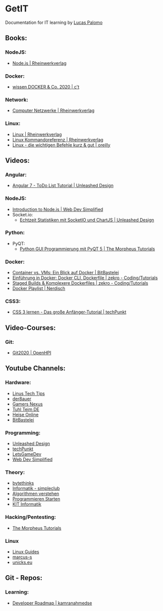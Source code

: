 # GetIT
Documentation for IT learning by [Lucas Palomo](https://github.com/lucaspalomodevelop)

## Books:
  ### NodeJS:
  * [Node.js | Rheinwerkverlag](https://www.rheinwerk-verlag.de/nodejs_4630/)
   ### Docker:
  * [wissen DOCKER & Co. 2020 | c't](https://shop.heise.de/katalog/ct-wissen-docker-2020)
   ### Network:
   * [Computer Netzwerke | Rheinwerkverlag](https://www.rheinwerk-verlag.de/computer-netzwerke_5161/)
   ### Linux: 
   * [Linux | Rheinwerkverlag ](https://www.rheinwerk-verlag.de/linux_4930/)
   * [Linux Kommandoreferenz | Rheinwerkverlag ](https://www.rheinwerk-verlag.de/linux-kommandoreferenz_4658/)
   * [Linux - die wichtigen Befehle kurz & gut | oreilly](https://www.oreilly.de/buecher/12790/9783960090342-linux---die-wichtigen-befehle-kurz-%26-gut.html)
  
## Videos:
  ### Angular: 
  * [Angular 7 - ToDo List Tutorial | Unleashed Design ](https://www.youtube.com/watch?v=yS6QKQkfw_w&list=PLwG0hu96Rc0oK1MJ3zfFRPqpmMJJ7Bn_g&index=1)
  ### NodeJS:
  * [Introduction to Node.js | Web Dev Simplified ](https://www.youtube.com/watch?v=VShtPwEkDD0&list=PLZlA0Gpn_vH_uZs4vJMIhcinABSTUH2bY)
  * Socket.io:
    * [Echtzeit Statistiken mit SocketIO und ChartJS | Unleashed Design](https://www.youtube.com/watch?v=5uudeyaHaig)
  ### Python:
  * PyQT:
    * [Python GUI Programmierung mit PyQT 5 | 
The Morpheus Tutorials](https://www.youtube.com/watch?v=FiaPzdWKhJU&list=PLNmsVeXQZj7ruNQIfS8NRpjzZIRq0A8QP)    
  ### Docker:
  * [Container vs. VMs: Ein Blick auf Docker | BitBastelei](https://www.youtube.com/watch?v=leTpySlsl50)
  * [Einführung in Docker: Docker CLI, Dockerfile | zekro - Coding/Tutorials](https://www.youtube.com/watch?v=cDQPmbEwMzs)
  * [Staged Builds & Komplexere Dockerfiles | zekro - Coding/Tutorials](https://www.youtube.com/watch?v=8MRY0fMccLw)
  * [Docker Playlist | Nerdisch](https://www.youtube.com/watch?v=AkwtFayUlvA&list=PL5GusAoXMAEzCrlXZPGpUoZaVz20M_Vu3)
  ### CSS3:
  * [CSS 3 lernen - Das große Anfänger-Tutorial | techPunkt](https://www.youtube.com/playlist?list=PL5jhqWqcHcSLY1L3plznN7cXr4zteVbXL)
  
## Video-Courses:
  ### Git:
  * [Git2020 | OpenHPI](https://open.hpi.de/courses/git2020)
  
## Youtube Channels:
  ### Hardware:
  * [Linus Tech Tips](https://www.youtube.com/user/LinusTechTips)
  * [der8auer](https://www.youtube.com/user/der8auer)
  * [Gamers Nexus](https://www.youtube.com/user/GamersNexus)
  * [Tuhl Teim DE](https://www.youtube.com/c/TuhlTeimDEGooglePlus/videos)
  * [Heise Online](https://www.youtube.com/channel/UCAszOEwa5CS4WFwYpkjdaUQ)
  * [BitBastelei](https://www.youtube.com/user/adlerweb)
  ### Programming:
  * [Unleashed Design](https://www.youtube.com/user/TheDeepForces)
  * [techPunkt](https://www.youtube.com/user/MrMacjo22)
  * [LetsGameDev](https://www.youtube.com/user/Tomzalat)
  * [Web Dev Simplified](https://www.youtube.com/channel/UCFbNIlppjAuEX4znoulh0Cw)
  ### Theory:
  * [bytethinks](https://www.youtube.com/user/bytethinks)
  * [Informatik - simpleclub](https://www.youtube.com/channel/UC1M6v6JEQyzTKeINGAaCfnw)
  * [Algorithmen verstehen](https://www.youtube.com/channel/UCswWBF6ZkGnLG3sLRR65xRw)
  * [Programmieren Starten](https://www.youtube.com/channel/UCVdfgrCLfJQfO5EgPlzaYAQ)
  * [KIT Informatik](https://www.youtube.com/c/KITinformatik/)
  ### Hacking/Pentesting:
  * [The Morpheus Tutorials](https://www.youtube.com/channel/UCLGY6_j7kZfA1dmmjR1J_7w)
  ### Linux
  * [Linux Guides](https://www.youtube.com/channel/UCHZyqB9qHGGGw5QeRVEbQDg)
  * [marcus-s](https://www.youtube.com/c/marcusscomputer)
  * [unicks.eu](https://www.youtube.com/channel/UCnZIn_CYjz0ErPs1ktH-2lQ/videos)
## Git - Repos:
  ### Learning:
  * [Developer Roadmap | kamranahmedse](https://github.com/kamranahmedse/developer-roadmap)
